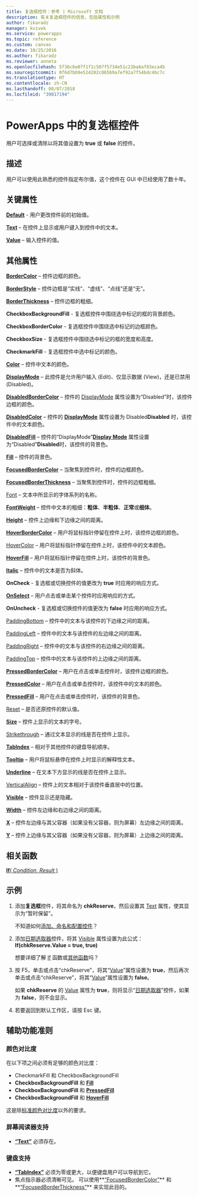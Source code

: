 ```yaml
---
title: 复选框控件：参考 | Microsoft 文档
description: 有关复选框控件的信息，包括属性和示例
author: fikaradz
manager: kvivek
ms.service: powerapps
ms.topic: reference
ms.custom: canvas
ms.date: 10/25/2016
ms.author: fikaradz
ms.reviewer: anneta
ms.openlocfilehash: 5f36c6e07f1f1c507f5734e51c23ba6af83eca4b
ms.sourcegitcommit: 0f6d7bb9e524202c065b9a7ef92a7f54bdc4bc7c
ms.translationtype: HT
ms.contentlocale: zh-CN
ms.lasthandoff: 08/07/2018
ms.locfileid: "39017194"
---
```

# <a name="check-box-control-in-powerapps"></a>PowerApps 中的复选框控件
用户可选择或清除以将其值设置为 **true** 或 **false** 的控件。

## <a name="description"></a>描述
用户可以使用此熟悉的控件指定布尔值，这个控件在 GUI 中已经使用了数十年。

## <a name="key-properties"></a>关键属性
**[Default](properties-core.md)** - 用户更改控件前的初始值。

**[Text](properties-core.md)** – 在控件上显示或用户键入到控件中的文本。

**[Value](properties-core.md)** – 输入控件的值。

## <a name="additional-properties"></a>其他属性
**[BorderColor](properties-color-border.md)** – 控件边框的颜色。

**[BorderStyle](properties-color-border.md)** – 控件边框是“实线”、“虚线”、“点线”还是“无”。

**[BorderThickness](properties-color-border.md)** – 控件边框的粗细。

**CheckboxBackgroundFill** - 复选框控件中围绕选中标记的框的背景颜色。

**CheckboxBorderColor** - 复选框控件中围绕选中标记的边框颜色。

**CheckboxSize** - 复选框控件中围绕选中标记的框的宽度和高度。

**CheckmarkFill** - 复选框控件中选中标记的颜色。

**[Color](properties-color-border.md)** – 控件中文本的颜色。

**[DisplayMode](properties-core.md)** – 此控件是允许用户输入 (Edit)、仅显示数据 (View)，还是已禁用 (Disabled)。

**[DisabledBorderColor](properties-color-border.md)** – 控件的 [DisplayMode](properties-core.md) 属性设置为“Disabled”时，该控件边框的颜色。

**[DisabledColor](properties-color-border.md)** – 控件的 **[DisplayMode](properties-core.md)** 属性设置为 Disabled**Disabled** 时，该控件中的文本颜色。

**[DisabledFill](properties-color-border.md)** – 控件的“DisplayMode”**[Display Mode](properties-core.md)** 属性设置为“Disabled”**Disabled**时，该控件的背景色。

**[Fill](properties-color-border.md)** – 控件的背景色。

**[FocusedBorderColor](properties-color-border.md)** – 当聚焦到控件时，控件的边框颜色。

**[FocusedBorderThickness](properties-color-border.md)** – 当聚焦到控件时，控件的边框粗细。

[Font](properties-text.md) – 文本中所显示的字体系列的名称。

**[FontWeight](properties-text.md)** – 控件中文本的粗细：**粗体**、**半粗体**、**正常**或**细体**。

**[Height](properties-size-location.md)** – 控件上边缘和下边缘之间的距离。

**[HoverBorderColor](properties-color-border.md)** – 用户将鼠标指针停留在控件上时，该控件边框的颜色。

[HoverColor](properties-color-border.md) – 用户将鼠标指针停留在控件上时，该控件中的文本颜色。

**[HoverFill](properties-color-border.md)** – 用户将鼠标指针停留在控件上时，该控件的背景色。

**[Italic](properties-text.md)** – 控件中的文本是否为斜体。

**OnCheck** - 复选框或切换控件的值更改为 **true** 时应用的响应方式。

**[OnSelect](properties-core.md)** – 用户点击或单击某个控件时应用响应的方式。

**OnUncheck** - 复选框或切换控件的值更改为 **false** 时应用的响应方式。

[PaddingBottom](properties-size-location.md) – 控件中的文本与该控件的下边缘之间的距离。

[PaddingLeft](properties-size-location.md) – 控件中的文本与该控件的左边缘之间的距离。

[PaddingRight](properties-size-location.md) – 控件中的文本与该控件的右边缘之间的距离。

[PaddingTop](properties-size-location.md) – 控件中的文本与该控件的上边缘之间的距离。

**[PressedBorderColor](properties-color-border.md)** – 用户在点击或单击控件时，该控件边框的颜色。

**[PressedColor](properties-color-border.md)** – 用户在点击或单击控件时，该控件中的文本的颜色。

**[PressedFill](properties-color-border.md)** – 用户在点击或单击控件时，该控件的背景色。

[Reset](properties-core.md) – 是否还原控件的默认值。

**[Size](properties-text.md)** – 控件上显示的文本的字号。

[Strikethrough](properties-text.md) – 通过文本显示的线是否在控件上显示。

**[TabIndex](properties-accessibility.md)** – 相对于其他控件的键盘导航顺序。

**[Tooltip](properties-core.md)** – 用户将鼠标悬停在控件上时显示的解释性文本。

**[Underline](properties-text.md)** – 在文本下方显示的线是否在控件上显示。

[VerticalAlign](properties-text.md) – 控件上的文本相对于该控件垂直居中的位置。

**[Visible](properties-core.md)** – 控件显示还是隐藏。

**[Width](properties-size-location.md)** – 控件左边缘和右边缘之间的距离。

**[X](properties-size-location.md)** – 控件左边缘与其父容器（如果没有父容器，则为屏幕）左边缘之间的距离。

**[Y](properties-size-location.md)** – 控件上边缘与其父容器（如果没有父容器，则为屏幕）上边缘之间的距离。

## <a name="related-functions"></a>相关函数
[**If**( *Condition*, *Result* )](../functions/function-if.md)

## <a name="example"></a>示例
1. 添加**复选框**控件，将其命名为 **chkReserve**，然后设置其 [Text](properties-core.md) 属性，使其显示为“暂时保留”。
   
    不知道如何[添加、命名和配置控件](../add-configure-controls.md)？
2. 添加[日期选取器](control-date-picker.md)控件，将其 [Visible](properties-core.md) 属性设置为此公式：
   <br>**If(chkReserve.Value = true, true)**
   
    想要详细了解 [If](../functions/function-if.md) 函数或[其他函数](../formula-reference.md)吗？
3. 按 F5，单击或点击“chkReserve”，将其“[Value](properties-core.md)”属性设置为 **true**，然后再次单击或点击“chkReserve”，将其“[Value](properties-core.md)”属性设置为 **false**。
   
    如果 **chkReserve** 的 [Value](properties-core.md) 属性为 **true**，则将显示“[日期选取器](control-date-picker.md)”控件，如果为 **false**，则不会显示。
4. 若要返回到默认工作区，请按 Esc 键。


## <a name="accessibility-guidelines"></a>辅助功能准则
### <a name="color-contrast"></a>颜色对比度
在以下项之间必须有足够的颜色对比度：
* CheckmarkFill 和 CheckboxBackgroundFill
* **CheckboxBackgroundFill** 和 **[Fill](properties-color-border.md)**
* **CheckboxBackgroundFill** 和 **[PressedFill](properties-color-border.md)**
* **CheckboxBackgroundFill** 和 **[HoverFill](properties-color-border.md)**

这是除[标准颜色对比度](../accessible-apps-color.md)以外的要求。

### <a name="screen-reader-support"></a>屏幕阅读器支持
* **[“Text”](properties-core.md)** 必须存在。

### <a name="keyboard-support"></a>键盘支持
* **[“TabIndex”](properties-accessibility.md)** 必须为零或更大，以便键盘用户可以导航到它。
* 焦点指示器必须清晰可见。 可以使用**[“FocusedBorderColor”](properties-color-border.md)** 和**[“FocusedBorderThickness”](properties-color-border.md)** 来实现此目的。
 